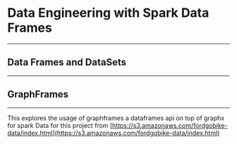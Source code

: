 # Data Engineering with Spark Data Frames
---



## Data Frames and DataSets
---


## GraphFrames
----
This explores the usage of graphframes a dataframes api on top of graphx for spark
Data for this project from [https://s3.amazonaws.com/fordgobike-data/index.html](https://s3.amazonaws.com/fordgobike-data/index.html)
